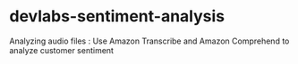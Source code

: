 # devlabs-sentiment-analysis
Analyzing audio files : Use Amazon Transcribe and Amazon Comprehend to analyze customer sentiment
